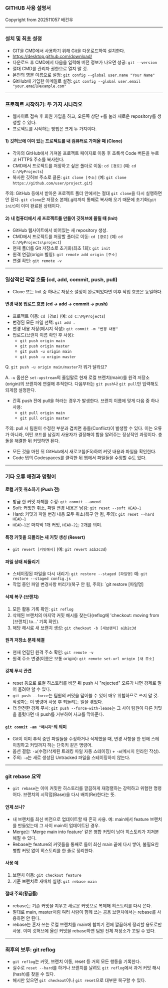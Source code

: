 ### GITHUB 사용 설명서

Copyright from 202511057 배건우

***

### 설치 및 최초 설정

- GIT을 CMD에서 사용하기 위해 Git을 다운로드하여 설치한다.
- https://desktop.github.com/download/
- 다운로드 후 CMD에서 다음을 입력해 버전 정보가 나오면 성공: `git --version`
- 절대 CMD를 관리자 권한으로 열지 말 것.
- 본인의 영문 이름으로 설정: `git config --global user.name "Your Name"`
- GitHub에 가입한 이메일로 설정: `git config --global user.email "your.email@example.com"`

***

### 프로젝트 시작하기: 두 가지 시나리오

- 웹사이트 접속 후 회원 가입을 하고, 오른쪽 상단 +를 눌러 새로운 repository를 생성할 수 있다.
- 프로젝트를 시작하는 방법은 크게 두 가지이다.


#### 1) 깃허브에 이미 있는 프로젝트를 내 컴퓨터로 가져올 때 (Clone)

- 각자의 GitHub에서 가져올 프로젝트 페이지로 이동 후 초록색 Code 버튼을 누르고 HTTPS 주소를 복사한다.
- CMD에서 프로젝트를 저장하고 싶은 폴더로 이동: `cd [경로]` (예: `cd C:\MyProjects`)
- 복사한 깃허브 주소로 클론: `git clone [주소]` (예: `git clone https://github.com/user/project.git`)

주의: GitHub 등에서 받아온 프로젝트 폴더 안에서는 절대 `git clone`을 다시 실행하면 안 된다. `git clone`은 저장소 본체(.git)까지 통째로 복사해 오기 때문에 초기화(`git init`)이 이미 완료된 상태이다.

#### 2) 내 컴퓨터에서 새 프로젝트를 만들어 깃허브에 올릴 때 (Init)

- GitHub 웹사이트에서 비어있는 새 repository 생성.
- CMD에서 프로젝트를 저장할 폴더로 이동: `cd [경로]` (예: `cd C:\MyProjects\project`)
- 현재 폴더를 Git 저장소로 초기화(최초 1회): `git init`
- 원격 연결(origin 별칭): `git remote add origin [주소]`
- 연결 확인: `git remote -v`

***

### 일상적인 작업 흐름 (cd, add, commit, push, pull)

- Clone 또는 Init 중 하나로 저장소 설정이 완료되었다면 이후 작업 흐름은 동일하다.


#### 변경 내용 업로드 흐름 (cd → add → commit → push)

- 프로젝트 이동: `cd [경로]` (예: `cd C:\MyProjects`)
- 변경된 모든 파일 선택: `git add .`
- 변경 내용 저장(메시지 작성): `git commit -m "변경 내용"`
- 업로드(브랜치 이름 확인 후 사용):
    - `git push origin main`
    - `git push origin master`
    - `git push -u origin main`
    - `git push -u origin master`

Q. `git push -u origin main/master`가 뭐가 달라요?

A. `-u` 옵션은 `set-upstream`의 줄임말로 현재 로컬 브랜치(main)를 원격 저장소(origin)의 브랜치에 연결해 추적한다. 다음부터는 `git push`나 `git pull`만 입력해도 되게끔 설정한다.

- 간혹 push 전에 pull을 하라는 경우가 발생한다. 브랜치 이름에 맞게 다음 중 하나 사용:
    - `git pull origin main`
    - `git pull origin master`

주의: pull 시 팀원이 수정한 부분과 겹치면 충돌(Conflict)이 발생할 수 있다. 이는 오류가 아니라, 어떤 코드를 남길지 사용자가 결정해야 함을 알려주는 정상적인 과정이다. 충돌을 해결한 뒤 커밋하면 된다.

- 모든 것을 마친 뒤 GitHub에서 새로고침(F5)하여 커밋 내용과 파일을 확인한다.
- Code 탭의 Codespaces를 클릭한 뒤 웹에서 파일들을 수정할 수도 있다.

***

### 기타 오류 해결과 명령어

#### 로컬 커밋 취소하기 (Push 전)

- 방금 한 커밋 자체를 수정: `git commit --amend`
- Soft: 커밋만 취소, 파일 변경 내용은 남김: `git reset --soft HEAD~1`
- Hard: 커밋과 파일 변경 내용 모두 취소(복구 안 됨, 주의): `git reset --hard HEAD~1`
- `HEAD~1`은 마지막 1개 커밋, `HEAD~2`는 2개를 의미.


#### 특정 커밋을 되돌리는 새 커밋 생성 (Revert)

- `git revert [커밋해시]` (예: `git revert a1b2c3d`)


#### 파일 상태 되돌리기

- 스테이징된 파일을 다시 내리기: `git restore --staged [파일명]`
예: `git restore --staged config.js`
- 작업 중인 파일 변경사항 버리기(복구 안 됨, 주의): `git restore [파일명]


#### 삭제 복구 (브랜치)

1) 모든 활동 기록 확인: `git reflog`
2) 삭제된 브랜치의 마지막 커밋 해시를 찾는다(reflog에 'checkout: moving from [브랜치] to...' 기록 확인).
3) 해당 해시로 새 브랜치 생성: `git checkout -b [새브랜치] a1b2c3d`

#### 원격 저장소 문제 해결
- 현재 연결된 원격 주소 확인: `git remote -v`
- 원격 주소 변경(이름은 보통 origin): `git remote set-url origin [새 주소]`


#### 강제 푸시 관련

- reset 등으로 로컬 히스토리를 바꾼 뒤 push 시 "rejected" 오류가 나면 강제로 밀어 올려야 할 수 있다.
- `git push --force`는 팀원의 커밋을 덮어쓸 수 있어 매우 위험하므로 쓰지 말 것. 작성자는 이 명령어 사용 후 되돌리는 일을 겪었다.
- 더 안전한 강제 푸시: `git push --force-with-lease`는 그 사이 팀원이 다른 커밋을 올렸다면 내 push를 거부하여 사고를 막아준다.


#### `git commit -am "메시지"`의 의미

- Git이 이미 추적 중인 파일들을 수정하거나 삭제했을 때, 변경 사항을 한 번에 스테이징하고 커밋까지 하는 단축키 같은 명령어.
- 옵션 결합: `-a`(수정/삭제된 트래킹 파일 자동 스테이징) + `-m`(메시지 인라인 작성).
- 주의: `-a`는 새로 생성된 Untracked 파일을 스테이징하지 않는다.

***

### git rebase 요약

- `git rebase`는 이미 커밋한 히스토리를 깔끔하게 재정렬하는 강력하고 위험한 명령어다. 브랜치의 시작점(Base)을 다시 배치(Re)한다는 뜻.


#### 언제 쓰나?

- 내 브랜치를 최신 버전으로 업데이트할 때 흔히 사용. 예: main에서 feature 브랜치를 만들었는데 그 사이 main이 업데이트된 경우.
- Merge는 'Merge main into feature' 같은 병합 커밋이 남아 히스토리가 지저분해질 수 있다.
- Rebase는 feature의 커밋들을 통째로 들어 최신 main 끝에 다시 쌓아, 불필요한 병합 커밋 없이 히스토리를 한 줄로 정리한다.


#### 사용 예

1) 브랜치 이동: `git checkout feature`
2) 기준 브랜치로 재배치 실행: `git rebase main`

#### 절대 주의(황금률)

- rebase는 기존 커밋을 지우고 새로운 커밋으로 복제해 히스토리를 다시 쓴다.
- 절대로 main, master처럼 여러 사람이 함께 쓰는 공용 브랜치에서는 rebase를 사용하면 안 된다.
- rebase는 혼자 쓰는 로컬 브랜치를 main에 합치기 전에 깔끔하게 정리할 용도로만 사용. 이미 깃허브에 올린 커밋을 rebase하면 팀원 전체 저장소가 꼬일 수 있다.

***

### 최후의 보루: git reflog

- `git reflog`는 커밋, 브랜치 이동, reset 등 거의 모든 행동을 기록한다.
- 실수로 `reset --hard`를 하거나 브랜치를 날려도 `git reflog`에서 과거 커밋 해시(hash)를 찾을 수 있다.
- 해시만 있으면 `git checkout`이나 `git reset`으로 대부분 복구할 수 있다.